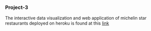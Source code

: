 
### Project-3

The interactive data visualization and web application of michelin star restaurants deployed on heroku is found at this [link](https://michelin-master-app.herokuapp.com)

